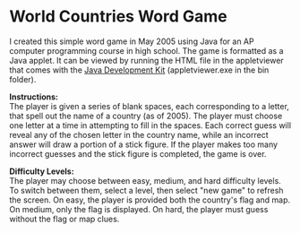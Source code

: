 # World Countries Word Game
I created this simple word game in May 2005 using Java for an AP computer programming course in high school. The game is formatted as a Java applet. It can be viewed by running the HTML file in the appletviewer that comes with the <a href="http://www.oracle.com/technetwork/java/javase/downloads/jdk8-downloads-2133151.html">Java Development Kit</a> (appletviewer.exe in the bin folder).

<b>Instructions:</b><br>
The player is given a series of blank spaces, each corresponding to a letter, that spell out the name of a country (as of 2005). The player must choose one letter at a time in attempting to fill in the spaces. Each correct guess will reveal any of the chosen letter in the country name, while an incorrect answer will draw a portion of a stick figure. If the player makes too many incorrect guesses and the stick figure is completed, the game is over.

<b>Difficulty Levels:</b><br>
The player may choose between easy, medium, and hard difficulty levels. To switch between them, select a level, then select "new game" to refresh the screen. On easy, the player is provided both the country's flag and map. On medium, only the flag is displayed. On hard, the player must guess without the flag or map clues.
